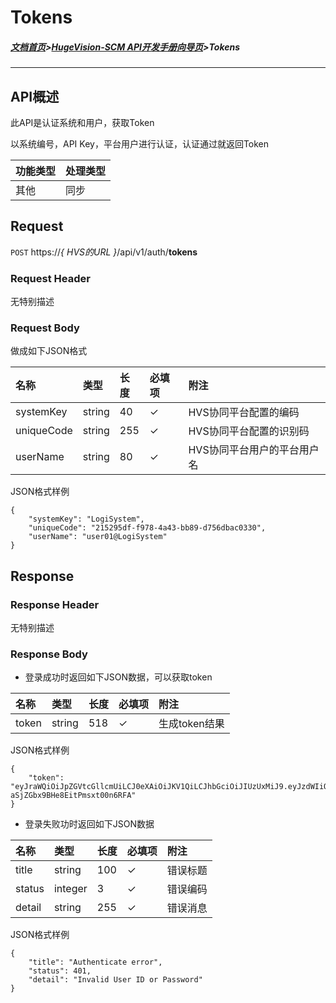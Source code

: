 # Tokens

##### [文档首页](index.md)>[HugeVision-SCM API开发手册向导页](../api.md)>Tokens

---

## API概述

此API是认证系统和用户，获取Token

以系统编号，API Key，平台用户进行认证，认证通过就返回Token

|功能类型|处理类型|
|:--|:--|
|其他|同步|

##  Request

 ```POST```  https://*{ HVS的URL }*/api/v1/auth/**tokens**
 
###  Request Header

无特别描述

###  Request Body

做成如下JSON格式

|名称|类型|长度|必填项|附注|
|:--|:--|:--|:--|:--|
|systemKey|string|40|✓|HVS协同平台配置的编码|
|uniqueCode|string|255|✓|HVS协同平台配置的识别码|
|userName|string|80|✓|HVS协同平台用户的平台用户名|

JSON格式样例
```
{
    "systemKey": "LogiSystem",
    "uniqueCode": "215295df-f978-4a43-bb89-d756dbac0330",
    "userName": "user01@LogiSystem"
}
```

##  Response
 
###  Response Header

无特别描述

###  Response Body

* 登录成功时返回如下JSON数据，可以获取token

|名称|类型|长度|必填项|附注|
|:--|:--|:--|:--|:--|
|token|string|518|✓|生成token结果|

JSON格式样例
```
{
    "token": "eyJraWQiOiJpZGVtcGllcmUiLCJ0eXAiOiJKV1QiLCJhbGciOiJIUzUxMiJ9.eyJzdWIiOiJSZXN0RnVsQWNjZXNzQEhWU0RlbW9TeXN0ZW0xIiwiQURfTGFuZ3VhZ2UiOiJ6aF9DTiIsIkFEX1JvbGVfSUQiOjgwMDA3MywiQURfVXNlcl9JRCI6ODAwMDU3LCJBRF9PcmdfSUQiOjEwMDAwMDEsImlzcyI6ImlkZW1waWVyZS5vcmciLCJBRF9DbGllbnRfSUQiOjEwMDAwMDMsImV4cCI6MTYzNzcyMzcxNX0.RInhiL0DqMFB4HTrEBqb27AeOgKg1LfLAxg7zhI1t_Mr3tmYUcU046Txdd-aSjZGbx9BHe8EitPmsxt00n6RFA"
}
```

* 登录失败功时返回如下JSON数据

|名称|类型|长度|必填项|附注|
|:--|:--|:--|:--|:--|
|title|string|<span>100</span>|✓|错误标题|
|status|integer|<span>3</span>|✓|错误编码|
|detail|string|<span>255</span>|✓|错误消息|

JSON格式样例
```
{
    "title": "Authenticate error",
    "status": 401,
    "detail": "Invalid User ID or Password"
}
```
